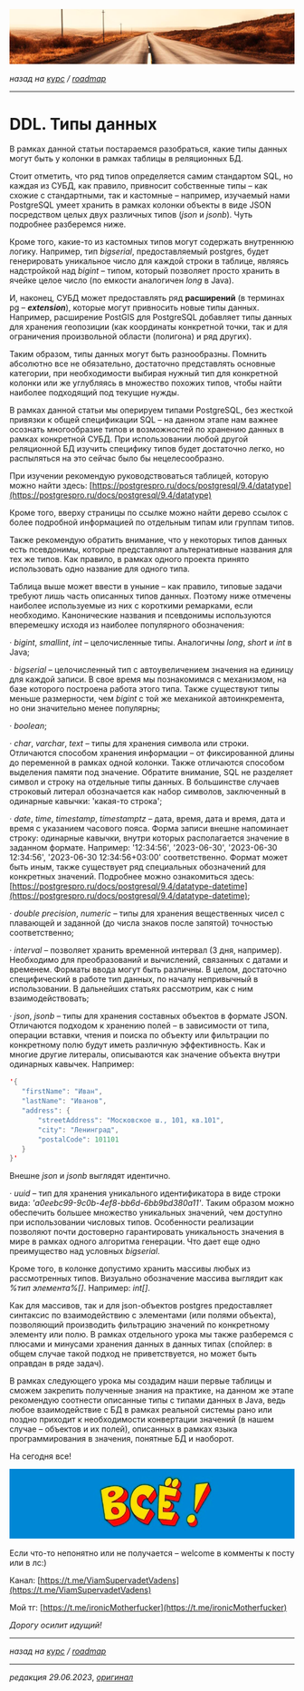 ![](../../common_files/header.png)

*назад на [курс](../../course.md) / [roadmap](../../roadmap.md)*

***

   

DDL. Типы данных
================

В рамках данной статьи постараемся разобраться, какие типы данных могут быть у колонки в рамках таблицы в реляционных БД.

Стоит отметить, что ряд типов определяется самим стандартом SQL, но каждая из СУБД, как правило, привносит собственные типы – как схожие с стандартными, так и кастомные – например, изучаемый нами PostgreSQL умеет хранить в рамках колонки объекты в виде JSON посредством целых двух различных типов (_json_ и _jsonb_). Чуть подробнее разберемся ниже.

Кроме того, какие-то из кастомных типов могут содержать внутреннюю логику. Например, тип _bigserial_, предоставляемый postgres, будет генерировать уникальное число для каждой строки в таблице, являясь надстройкой над _bigint_ – типом, который позволяет просто хранить в ячейке целое число (по емкости аналогичен _long_ в Java).

И, наконец, СУБД может предоставлять ряд **расширений** (в терминах pg – **_extension_**), которые могут привносить новые типы данных. Например, расширение PostGIS для PostgreSQL добавляет типы данных для хранения геопозиции (как координаты конкретной точки, так и для ограничения произвольной области (полигона) и ряд других).

Таким образом, типы данных могут быть разнообразны. Помнить абсолютно все не обязательно, достаточно представлять основные категории, при необходимости выбирая нужный тип для конкретной колонки или же углубляясь в множество похожих типов, чтобы найти наиболее подходящий под текущие нужды.

В рамках данной статьи мы оперируем типами PostgreSQL, без жесткой привязки к общей спецификации SQL – на данном этапе нам важнее осознать многообразие типов и возможностей по хранению данных в рамках конкретной СУБД. При использовании любой другой реляционной БД изучить специфику типов будет достаточно легко, но распыляться на это сейчас было бы нецелесообразно.

При изучении рекомендую руководствоваться таблицей, которую можно найти здесь: [https://postgrespro.ru/docs/postgresql/9.4/datatype](https://postgrespro.ru/docs/postgresql/9.4/datatype)

Кроме того, вверху страницы по ссылке можно найти дерево ссылок с более подробной информацией по отдельным типам или группам типов.

Также рекомендую обратить внимание, что у некоторых типов данных есть псевдонимы, которые представляют альтернативные названия для тех же типов. Как правило, в рамках одного проекта принято использовать одно название для одного типа.

Таблица выше может ввести в уныние – как правило, типовые задачи требуют лишь часть описанных типов данных. Поэтому ниже отмечены наиболее используемые из них с короткими ремарками, если необходимо. Канонические названия и псевдонимы используются вперемешку исходя из наиболее популярного обозначения:

· _bigint_, _smallint_, _int_ – целочисленные типы. Аналогичны _long_, _short_ и _int_ в Java;

· _bigserial_ – целочисленный тип с автоувеличением значения на единицу для каждой записи. В свое время мы познакомимся с механизмом, на базе которого построена работа этого типа. Также существуют типы меньше размерности, чем _bigint_ с той же механикой автоинкремента, но они значительно менее популярны;

· _boolean_;

· _char_, _varchar_, _text_ – типы для хранения символа или строки. Отличаются способом хранения информации – от фиксированной длины до переменной в рамках одной колонки. Также отличаются способом выделения памяти под значение. Обратите внимание, SQL не разделяет символ и строку на отдельные типы данных. В большинстве случаев строковый литерал обозначается как набор символов, заключенный в одинарные кавычки: 'какая-то строка';

· _date_, _time_, _timestamp_, _timestamptz_ – дата, время, дата и время, дата и время с указанием часового пояса. Форма записи внешне напоминает строку: одинарные кавычки, внутри которых располагается значение в заданном формате. Например: '12:34:56', '2023-06-30', '2023-06-30 12:34:56', '2023-06-30 12:34:56+03:00' соответственно. Формат может быть иным, также существует ряд специальных обозначений для конкретных значений. Подробнее можно ознакомиться здесь: [https://postgrespro.ru/docs/postgresql/9.4/datatype-datetime](https://postgrespro.ru/docs/postgresql/9.4/datatype-datetime);

· _double precision_, _numeric_ – типы для хранения вещественных чисел с плавающей и заданной (до числа знаков после запятой) точностью соответственно;

· _interval_ – позволяет хранить временной интервал (3 дня, например). Необходимо для преобразований и вычислений, связанных с датами и временем. Форматы ввода могут быть различны. В целом, достаточно специфический в работе тип данных, по началу непривычный в использовании. В дальнейших статьях рассмотрим, как с ним взаимодействовать;

· _json_, _jsonb_ – типы для хранения составных объектов в формате JSON. Отличаются подходом к хранению полей – в зависимости от типа, операции вставки, чтения и поиска по объекту или фильтрации по конкретному полю будут иметь различную эффективность. Как и многие другие литералы, описываются как значение объекта внутри одинарных кавычек. Например:

```java
'{
   "firstName": "Иван",
   "lastName": "Иванов",
   "address": {
       "streetAddress": "Московское ш., 101, кв.101",
       "city": "Ленинград",
       "postalCode": 101101
   }
}'
```

Внешне _json_ и _jsonb_ выглядят идентично.

· _uuid_ – тип для хранения уникального идентификатора в виде строки вида: _'a0eebc99-9c0b-4ef8-bb6d-6bb9bd380a11'_. Таким образом можно обеспечить большее множество уникальных значений, чем доступно при использовании числовых типов. Особенности реализации позволяют почти достоверно гарантировать уникальность значения в мире в рамках одного алгоритма генерации. Что дает еще одно преимущество над условных _bigserial_.

  

Кроме того, в колонке допустимо хранить массивы любых из рассмотренных типов. Визуально обозначение массива выглядит как _%тип элемента%\[\]_. Например: _int\[\]_.

Как для массивов, так и для json-объектов postgres предоставляет синтаксис по взаимодействию с элементами (или полями объекта), позволяющий производить фильтрацию значений по конкретному элементу или полю. В рамках отдельного урока мы также разберемся с плюсами и минусами хранения данных в данных типах (спойлер: в общем случае такой подход не приветствуется, но может быть оправдан в ряде задач).

В рамках следующего урока мы создадим наши первые таблицы и сможем закрепить полученные знания на практике, на данном же этапе рекомендую соотнести описанные типы с типами данных в Java, ведь любое взаимодействие с БД в рамках реальной системы рано или поздно приходит к необходимости конвертации значений (в нашем случае – объектов и их полей), описанных в рамках языка программирования в значения, понятные БД и наоборот.

  

На сегодня все!

![](../../common_files/footer.png)

Если что-то непонятно или не получается – welcome в комменты к посту или в лс:)

Канал: [https://t.me/ViamSupervadetVadens](https://t.me/ViamSupervadetVadens)

Мой тг: [https://t.me/ironicMotherfucker](https://t.me/ironicMotherfucker)

_Дорогу осилит идущий!_

***

*назад на [курс](../../course.md) / [roadmap](../../roadmap.md)*

***

_редакция 29.06.2023_, [_оригинал_](https://telegra.ph/DDL-Tipy-dannyh-06-29)